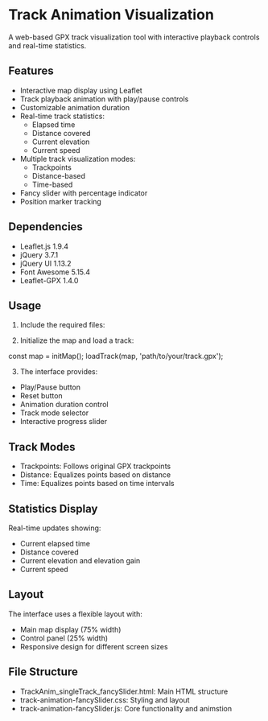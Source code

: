 
# Track Animation Visualization
A web-based GPX track visualization tool with interactive playback controls and real-time statistics.

## Features
- Interactive map display using Leaflet
- Track playback animation with play/pause controls
- Customizable animation duration
- Real-time track statistics:
    - Elapsed time
    - Distance covered
    - Current elevation
    - Current speed
- Multiple track visualization modes:
    - Trackpoints
    - Distance-based
    - Time-based
- Fancy slider with percentage indicator
- Position marker tracking

## Dependencies
- Leaflet.js 1.9.4
- jQuery 3.7.1
- jQuery UI 1.13.2
- Font Awesome 5.15.4
- Leaflet-GPX 1.4.0

## Usage
1.  Include the required files:

<link rel="stylesheet" href="track-animation-fancySlider.css">
<script src="track-animation-fancySlider.js"></script>

2. Initialize the map and load a track:

const map = initMap();
loadTrack(map, 'path/to/your/track.gpx');

3. The interface provides:
- Play/Pause button
- Reset button
- Animation duration control
- Track mode selector
- Interactive progress slider

## Track Modes
- Trackpoints: Follows original GPX trackpoints
- Distance: Equalizes points based on distance
- Time: Equalizes points based on time intervals

## Statistics Display
Real-time updates showing:

- Current elapsed time
- Distance covered
- Current elevation and elevation gain
- Current speed

## Layout
The interface uses a flexible layout with:

- Main map display (75% width)
- Control panel (25% width)
- Responsive design for different screen sizes

## File Structure
- TrackAnim_singleTrack_fancySlider.html: Main HTML structure
- track-animation-fancySlider.css: Styling and layout
- track-animation-fancySlider.js: Core functionality and animstion
